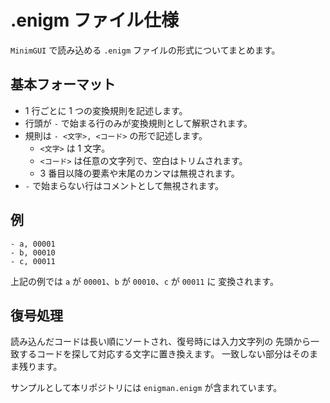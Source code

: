 # .enigm ファイル仕様

`MinimGUI` で読み込める `.enigm` ファイルの形式についてまとめます。

## 基本フォーマット

- 1 行ごとに 1 つの変換規則を記述します。
- 行頭が `-` で始まる行のみが変換規則として解釈されます。
- 規則は `- <文字>, <コード>` の形で記述します。
  - `<文字>` は 1 文字。
  - `<コード>` は任意の文字列で、空白はトリムされます。
  - 3 番目以降の要素や末尾のカンマは無視されます。
- `-` で始まらない行はコメントとして無視されます。

## 例

```
- a, 00001
- b, 00010
- c, 00011
```

上記の例では `a` が `00001`、`b` が `00010`、`c` が `00011` に
変換されます。

## 復号処理

読み込んだコードは長い順にソートされ、復号時には入力文字列の
先頭から一致するコードを探して対応する文字に置き換えます。
一致しない部分はそのまま残ります。

サンプルとして本リポジトリには `enigman.enigm` が含まれています。
